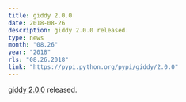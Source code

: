 ```yaml
---
title: giddy 2.0.0
date: 2018-08-26
description: giddy 2.0.0 released.
type: news
month: "08.26"
year: "2018"
rls: "08.26.2018"
link: "https://pypi.python.org/pypi/giddy/2.0.0"
---
```


<a href="https://pypi.python.org/pypi/giddy/2.0.0">giddy 2.0.0</a> released.